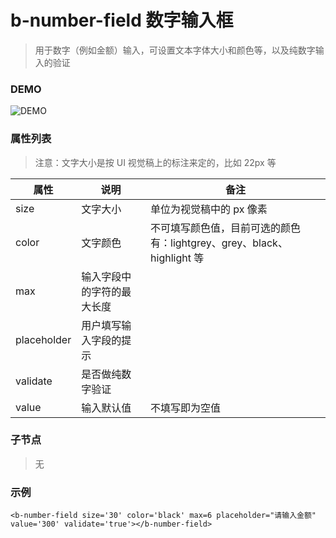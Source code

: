 # b-number-field 数字输入框
> 用于数字（例如金额）输入，可设置文本字体大小和颜色等，以及纯数字输入的验证

### DEMO
![DEMO](https://ohc0dpsgs.qnssl.com/image/service/serviceBanner.jpg)

### 属性列表
> 注意：文字大小是按 UI 视觉稿上的标注来定的，比如 22px 等

 属性         | 说明              | 备注 
 ---         | ---               | ---
 size        | 文字大小           | 单位为视觉稿中的 px 像素 |
 color       | 文字颜色           | 不可填写颜色值，目前可选的颜色有：lightgrey、grey、black、highlight 等
 max         | 输入字段中的字符的最大长度 |
 placeholder | 用户填写输入字段的提示    |
 validate    | 是否做纯数字验证         |
 value       | 输入默认值 | 不填写即为空值   |

### 子节点
>  无

### 示例
```
<b-number-field size='30' color='black' max=6 placeholder="请输入金额" value='300' validate='true'></b-number-field>
```
